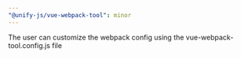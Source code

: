 ```yaml
---
"@unify-js/vue-webpack-tool": minor
---
```


The user can customize the webpack config using the vue-webpack-tool.config.js file
